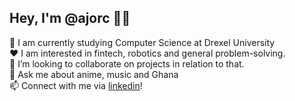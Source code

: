 ## Hey, I'm @ajorc 👋🏾
 
🌱 I am currently studying Computer Science at Drexel University </br>
❤️ I am interested in fintech, robotics and general problem-solving. </br>
👯 I’m looking to collaborate on projects in relation to that. </br>
💬 Ask me about anime, music and Ghana </br>
📫 Connect with me via [linkedin](https://www.linkedin.com/in/maocran/)!


